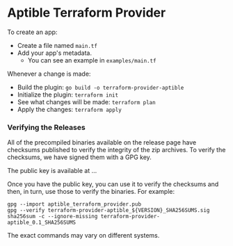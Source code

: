 # Aptible Terraform Provider

To create an app:

- Create a file named `main.tf`
- Add your app's metadata.
  - You can see an example in `examples/main.tf`

Whenever a change is made:

- Build the plugin: `go build -o terraform-provider-aptible`
- Initialize the plugin: `terraform init`
- See what changes will be made: `terraform plan`
- Apply the changes: `terraform apply`

### Verifying the Releases

All of the precompiled binaries available on the release page have checksums published to
verify the integrity of the zip archives. To verify the checksums, we have signed them with a
GPG key.

The public key is available at ...

Once you have the public key, you can use it to verify the checksums and then, in turn, use
those to verify the binaries. For example:

```
gpg --import aptible_terraform_provider.pub
gpg --verify terraform-provider-aptible_${VERSION}_SHA256SUMS.sig
sha256sum -c --ignore-missing terraform-provider-aptible_0.1_SHA256SUMS
```

The exact commands may vary on different systems.
